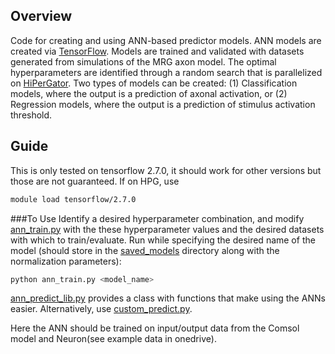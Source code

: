 ## Overview

Code for creating and using ANN-based predictor models. ANN models are created via [TensorFlow](https://www.tensorflow.org/). Models are trained and validated with datasets generated from simulations of the MRG axon model. The optimal hyperparameters are identified through a random search that is parallelized on [HiPerGator](https://www.rc.ufl.edu/about/hipergator/). Two types of models can be created: (1) Classification models, where the output is a prediction of axonal activation, or (2) Regression models, where the output is a prediction of stimulus activation threshold.



## Guide

This is only tested on tensorflow 2.7.0, it should work for other versions but those are not guaranteed. 
If on HPG, use 
```bash
module load tensorflow/2.7.0
```

###To Use
Identify a desired hyperparameter combination, and modify [ann_train.py](ann_train.py) with the these hyperparameter values and the desired datasets with which to train/evaluate. Run while specifying the desired name of the model (should store in the [saved_models](saved_models) directory along with the normalization parameters):

```bash
python ann_train.py <model_name>
```

[ann_predict_lib.py](ann_predict_lib.py) provides a class with functions that make using the ANNs easier. Alternatively, use [custom_predict.py](custom_predict.py). 

Here the ANN should be trained on input/output data from the Comsol model and Neuron(see example data in onedrive).
